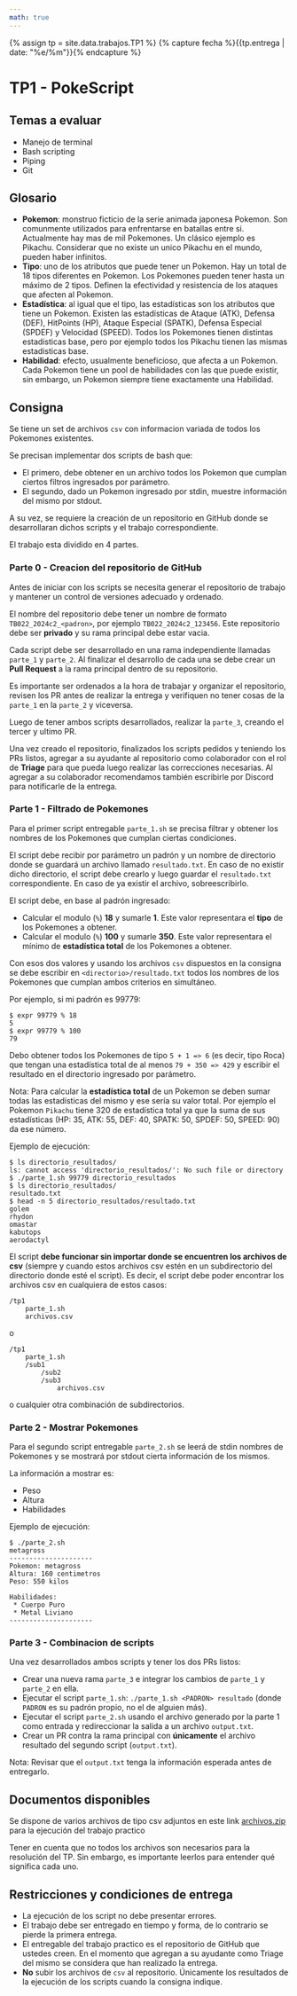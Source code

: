 ```yaml
---
math: true
---
```


{% assign tp = site.data.trabajos.TP1 %}
{% capture fecha %}{{tp.entrega | date: "%e/%m"}}{% endcapture %}

# TP1 - PokeScript

## Temas a evaluar

- Manejo de terminal
- Bash scripting
- Piping
- Git

## Glosario

- **Pokemon**: monstruo ficticio de la serie animada japonesa Pokemon. Son comunmente utilizados para enfrentarse en batallas entre si. Actualmente hay mas de mil Pokemones. Un clásico ejemplo es Pikachu. Considerar que no existe un unico Pikachu en el mundo, pueden haber infinitos.
- **Tipo**: uno de los atributos que puede tener un Pokemon. Hay un total de 18 tipos diferentes en Pokemon. Los Pokemones pueden tener hasta un máximo de 2 tipos. Definen la efectividad y resistencia de los ataques que afecten al Pokemon.
- **Estadística**: al igual que el tipo, las estadísticas son los atributos que tiene un Pokemon. Existen las estadísticas de Ataque (ATK), Defensa (DEF), HitPoints (HP), Ataque Especial (SPATK), Defensa Especial (SPDEF) y Velocidad (SPEED). Todos los Pokemones tienen distintas estadisticas base, pero por ejemplo todos los Pikachu tienen las mismas estadisticas base.
- **Habilidad**: efecto, usualmente beneficioso, que afecta a un Pokemon. Cada Pokemon tiene un pool de habilidades con las que puede existir, sin embargo, un Pokemon siempre tiene exactamente una Habilidad.

## Consigna

Se tiene un set de archivos `csv` con informacion variada de todos los Pokemones existentes.

Se precisan implementar dos scripts de bash que:

- El primero, debe obtener en un archivo todos los Pokemon que cumplan ciertos filtros ingresados por parámetro.
- El segundo, dado un Pokemon ingresado por stdin, muestre información del mismo por stdout.

A su vez, se requiere la creación de un repositorio en GitHub donde se desarrollaran dichos scripts y el trabajo correspondiente.

El trabajo esta dividido en 4 partes.

### Parte 0 - Creacion del repositorio de GitHub

Antes de iniciar con los scripts se necesita generar el repositorio de trabajo y mantener un control de versiones adecuado y ordenado.

El nombre del repositorio debe tener un nombre de formato `TB022_2024c2_<padron>`, por ejemplo `TB022_2024c2_123456`. Este repositorio debe ser **privado** y su rama principal debe estar vacia.

Cada script debe ser desarrollado en una rama independiente llamadas `parte_1` y `parte_2`. Al finalizar el desarrollo de cada una se debe crear un **Pull Request** a la rama principal dentro de su repositorio.

Es importante ser ordenados a la hora de trabajar y organizar el repositorio, revisen los PR antes de realizar la entrega y verifiquen no tener cosas de la `parte_1` en la `parte_2` y viceversa.

Luego de tener ambos scripts desarrollados, realizar la `parte_3`, creando el tercer y ultimo PR.

Una vez creado el repositorio, finalizados los scripts pedidos y teniendo los PRs listos, agregar a su ayudante al repositorio como colaborador con el rol de **Triage** para que pueda luego realizar las correcciones necesarias. Al agregar a su colaborador recomendamos también escribirle por Discord para notificarle de la entrega.

### Parte 1 - Filtrado de Pokemones

Para el primer script entregable `parte_1.sh` se precisa filtrar y obtener los nombres de los Pokemones que cumplan ciertas condiciones.

El script debe recibir por parámetro un padrón y un nombre de directorio donde se guardará un archivo llamado `resultado.txt`. En caso de no existir dicho directorio, el script debe crearlo y luego guardar el `resultado.txt` correspondiente. En caso de ya existir el archivo, sobreescribirlo.

El script debe, en base al padrón ingresado:

- Calcular el modulo (`%`) **18** y sumarle **1**. Este valor representara el **tipo** de los Pokemones a obtener.
- Calcular el modulo (`%`) **100** y sumarle **350**. Este valor representara el mínimo de **estadística total** de los Pokemones a obtener.

Con esos dos valores y usando los archivos `csv` dispuestos en la consigna se debe escribir en `<directorio>/resultado.txt` todos los nombres de los Pokemones que cumplan ambos criterios en simultáneo.

Por ejemplo, si mi padrón es 99779:
```console
$ expr 99779 % 18
5
$ expr 99779 % 100
79
```

Debo obtener todos los Pokemones de tipo `5 + 1 => 6` (es decir, tipo Roca) que tengan una estadística total de al menos `79 + 350 => 429` y escribir el resultado en el directorio ingresado por parámetro.

Nota: Para calcular la **estadística total** de un Pokemon se deben sumar todas las estadísticas del mismo y ese sería su valor total. Por ejemplo el Pokemon `Pikachu` tiene 320 de estadística total ya que la suma de sus estadísticas (HP: 35, ATK: 55, DEF: 40, SPATK: 50, SPDEF: 50, SPEED: 90) da ese número.

Ejemplo de ejecución:

```console
$ ls directorio_resultados/
ls: cannot access 'directorio_resultados/': No such file or directory
$ ./parte_1.sh 99779 directorio_resultados
$ ls directorio_resultados/
resultado.txt
$ head -n 5 directorio_resultados/resultado.txt
golem
rhydon
omastar
kabutops
aerodactyl
```

El script **debe funcionar sin importar donde se encuentren los archivos de csv** (siempre y cuando estos archivos csv estén en un subdirectorio del directorio donde esté el script). Es decir, el script debe poder encontrar los archivos csv en cualquiera de estos casos:
```
/tp1
    parte_1.sh
    archivos.csv
```
o 
```
/tp1
    parte_1.sh
    /sub1
        /sub2
        /sub3
            archivos.csv
```
o cualquier otra combinación de subdirectorios.

### Parte 2 - Mostrar Pokemones

Para el segundo script entregable `parte_2.sh` se leerá de stdin nombres de Pokemones y se mostrará por stdout cierta información de los mismos.

La información a mostrar es:

- Peso
- Altura
- Habilidades

Ejemplo de ejecución:

```console
$ ./parte_2.sh
metagross
---------------------
Pokemon: metagross
Altura: 160 centimetros
Peso: 550 kilos

Habilidades:
 * Cuerpo Puro
 * Metal Liviano
---------------------
```

### Parte 3 - Combinacion de scripts

Una vez desarrollados ambos scripts y tener los dos PRs listos:

- Crear una nueva rama `parte_3` e integrar los cambios de `parte_1` y `parte_2` en ella.
- Ejecutar el script `parte_1.sh`: `./parte_1.sh <PADRON> resultado` (donde `PADRON` es su padrón propio, no el de alguien más).
- Ejecutar el script `parte_2.sh` usando el archivo generado por la parte 1 como entrada y redireccionar la salida a un archivo `output.txt`.
- Crear un PR contra la rama principal con **únicamente** el archivo resultado del segundo script (`output.txt`).

Nota: Revisar que el `output.txt` tenga la información esperada antes de entregarlo.

## Documentos disponibles

Se dispone de varios archivos de tipo csv adjuntos en este link [archivos.zip](archivos.zip) para la ejecución del trabajo practico

Tener en cuenta que no todos los archivos son necesarios para la resolución del TP. Sin embargo, es importante leerlos para entender qué significa cada uno.


## Restricciones y condiciones de entrega

- La ejecución de los script no debe presentar errores.
- El trabajo debe ser entregado en tiempo y forma, de lo contrario se pierde la primera entrega.
- El entregable del trabajo practico es el repositorio de GitHub que ustedes creen. En el momento que agregan a su ayudante como Triage del mismo se considera que han realizado la entrega.
- **No** subir los archivos de `csv` al repositorio. Únicamente los resultados de la ejecución de los scripts cuando la consigna indique.
